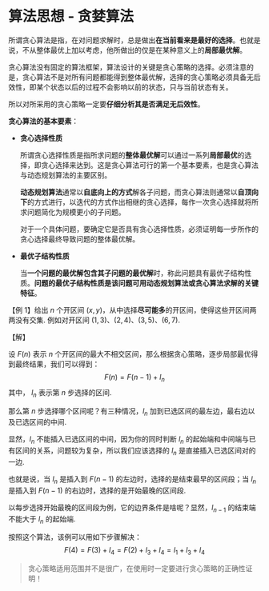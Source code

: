 # 算法思想 - 贪婪算法

所谓贪心算法是指，在对问题求解时，总是做出**在当前看来是最好的选择**。也就是说，不从整体最优上加以考虑，他所做出的仅是在某种意义上的**局部最优解**。

贪心算法没有固定的算法框架，算法设计的关键是贪心策略的选择。必须注意的是，贪心算法不是对所有问题都能得到整体最优解，选择的贪心策略必须具备无后效性，即某个状态以后的过程不会影响以前的状态，只与当前状态有关。

所以对所采用的贪心策略一定要**仔细分析其是否满足无后效性**。

**贪心算法的基本要素**：

- **贪心选择性质**

  所谓贪心选择性质是指所求问题的**整体最优解**可以通过一系列**局部最优**的选择，即贪心选择来达到。这是贪心算法可行的第一个基本要素，也是贪心算法与动态规划算法的主要区别。

  **动态规划算法**通常以**自底向上的方式**解各子问题，而贪心算法则通常以**自顶向下**的方式进行，以迭代的方式作出相继的贪心选择，每作一次贪心选择就将所求问题简化为规模更小的子问题。

  对于一个具体问题，要确定它是否具有贪心选择性质，必须证明每一步所作的贪心选择最终导致问题的整体最优解。

- **最优子结构性质**

  当**一个问题的最优解包含其子问题的最优解**时，称此问题具有最优子结构性质。**问题的最优子结构性质是该问题可用动态规划算法或贪心算法求解的关键特征**。

【例 1】给出 $n$ 个开区间 $(x,y)$，从中选择**尽可能多**的开区间，使得这些开区间两两没有交集. 例如对开区间 $(1,3)$、$(2,4)$、$(3,5)$、$(6,7)$.

【解】

设 $F(n)$ 表示 $n$ 个开区间的最大不相交区间，那么根据贪心策略，逐步局部最优得到最终结果，我们可以得到：
$$
F(n)=F(n-1)+l_n
$$
其中， $l_n$ 表示第 $n$ 步选择的区间. 

那么第 $n$ 步选择哪个区间呢？有三种情况，$l_n$ 加到已选区间的最左边，最右边以及已选区间的中间.

显然，$l_n$ 不能插入已选区间的中间，因为你的同时判断 $l_n$ 的起始端和中间端与已有区间的关系，问题较为复杂，所以我们应该选择的 $l_n$ 是直接插入已选区间对的一边.

也就是说，当 $l_n$ 是插入到 $F(n-1)$ 的左边时，选择的是结束最早的区间段；当 $l_n$ 是插入到 $F(n-1)$ 的右边时，选择的是开始最晚的区间段. 

以每步选择开始最晚的区间段为例，它的边界条件是啥呢？显然，$l_{n-1}$ 的结束端不能大于 $l_n$ 的起始端.

按照这个算法，该例可以用如下步骤解决：
$$
F(4)=F(3)+l_4=F(2)+l_3+l_4=l_1+l_3+l_4
$$
> 贪心策略适用范围并不是很广，在使用时一定要进行贪心策略的正确性证明！













